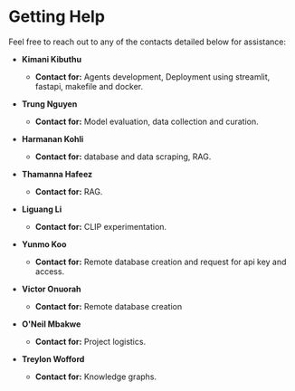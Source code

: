 
# Getting Help

Feel free to reach out to any of the contacts detailed below for assistance:

- **Kimani Kibuthu**
  - **Contact for:** Agents development, Deployment using streamlit, fastapi, makefile and docker.

- **Trung Nguyen**
  - **Contact for:** Model evaluation, data collection and curation.

- **Harmanan Kohli**
  - **Contact for:** database and data scraping, RAG.

- **Thamanna Hafeez**
  - **Contact for:** RAG.

- **Liguang Li**
  - **Contact for:** CLIP experimentation.

- **Yunmo Koo**
  - **Contact for:** Remote database creation and request for api key and access.

- **Victor Onuorah**
  - **Contact for:** Remote database creation

- **O'Neil Mbakwe**
  - **Contact for:** Project logistics.

- **Treylon Wofford**
  - **Contact for:** Knowledge graphs.
